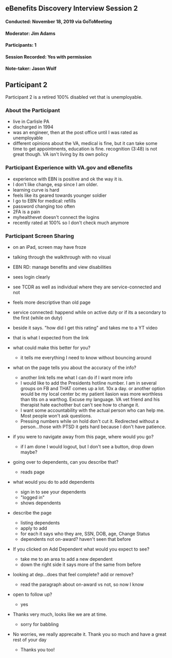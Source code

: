 ## eBenefits Discovery Interview Session 2  
#### Conducted: November 18, 2019 via GoToMeeting  
#### Moderator: Jim Adams  
#### Participants: 1  
#### Session Recorded: Yes with permission
#### Note-taker: Jason Wolf  

## Participant 2  
Participant 2 is a retired 100% disabled vet that is unemployable.

### About the Participant
- live in Carlisle PA
- discharged in 1994
- was an engineer, then at the post office until I was rated as unemployable
- different opinions about the VA, medical is fine, but it can take some time to get appointments, education is fine.  recognition (3:48) is not great though.  VA isn't living by its own policy

### Participant Experience with VA.gov and eBenefits
- experience with EBN is positive and ok the way it is.  
- I don't like change, esp since I am older.  
- learning curve is hard
- feels like its geared towards younger soldier
- I go to EBN for medical: refills
- password changing too often
- 2FA is a pain
- myhealthevet doesn't connect the logins
- recently rated at 100% so I don't check much anymore

### Participant Screen Sharing
- on an iPad,  screen may have froze
- talking through the walkthrough with no visual
- EBN RD: manage benefits and view disabilities
- sees login clearly
- see TCDR as well as individual where they are service-connected and not
- feels more descriptive than old page
- service connected: happend while on active duty or if its a secondary to the first (while on duty)
- beside it says. "how did I get this rating" and takes me to a YT video
- that is what I expected from the link
- what could make this better for you?
  - it tells me everything I need to know without bouncing around
- what on the page tells you about the accuracy of the info?
  - another link tells me what I can do if I want more info
  - I would like to add the Presidents hotline number.  I am in several groups on FB and THAT comes up a lot.  10x a day.  or another option would be my local center bc my patient liasion was more worthless than tits on a warthog.  Excuse my language.  VA vet friend and his therapist hate eachother but can't see how to change it.  
  - I want some accountability with the actual person who can help me.  Most people won't ask questions.
  - Pressing numbers while on hold don't cut it.  Redirected without a person...those with PTSD it gets hard because I don't have patience.
- if you were to navigate away from this page, where would you go?
  - if I am done I would logout, but I don't see a button, drop down maybe?
- going over to dependents, can you describe that?
  - reads page
- what would you do to add dependents
  - sign in to see your dependents
  - "logged in"
  - shows dependents
- describe the page
  - listing dependents
  - apply to add
  - for each it says who they are, SSN, DOB, age, Change Status
  - dependents not on-award?  haven't seen that before
- If you clicked on Add Dependent what would you expect to see?
  - take me to an area to add a new dependent
  - down the right side it says more of the same from before
- looking at dep...does that feel complete?  add or remove?
  - read the paragraph about on-award vs not, so now I know
- open to follow up?
  - yes

- Thanks very much, looks like we are at time.
  - sorry for babbling
- No worries, we really apprecaite it.  Thank you so much and have a great rest of your day
  - Thanks you too!
